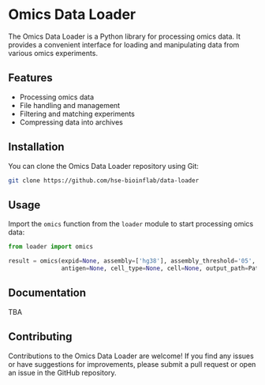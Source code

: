 # Omics Data Loader

The Omics Data Loader is a Python library for processing omics data. It provides a convenient interface for loading and manipulating data from various omics experiments.

## Features

- Processing omics data
- File handling and management
- Filtering and matching experiments
- Compressing data into archives

## Installation

You can clone the Omics Data Loader repository using Git:

```bash
git clone https://github.com/hse-bioinflab/data-loader
```

## Usage

Import the `omics` function from the `loader` module to start processing omics data:

```python
from loader import omics

result = omics(expid=None, assembly=['hg38'], assembly_threshold='05', antigen_class=None,
               antigen=None, cell_type=None, cell=None, output_path=Path("./storage/"))
```	 
			   
## Documentation

TBA

## Contributing

Contributions to the Omics Data Loader are welcome! If you find any issues or have suggestions for improvements, please submit a pull request or open an issue in the GitHub repository.


